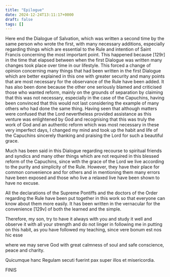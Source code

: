 ```yaml
---
title: "Epilogue"
date: 2024-12-24T13:11:17+0000
draft: false
tags: []
---
```

Here end the Dialogue of Salvation, which was written a second time by the same person who wrote the first, with many necessary additions, especially regarding things which are essential to the Rule and intention of Saint Francis concerning the most important point. This happened because [129r] in the time that elapsed between when the first Dialogue was written
many changes took place over time in our lifestyle. This forced a change of opinion concerning many things that had been written in the first Dialogue which are better explained in this one with greater security and many points that are most necessary for the observance of the Rule have been added. It has also been done because the other one seriously blamed and criticised those who wanted reform, mainly on the grounds of separation by claiming that this was not necessary, especially in the case of the Capuchins, having been convinced that this would not last considering the example of many others who had done the same thing. Having seen that although matters were confused that the Lord nevertheless provided assistance as this venture was enlightened by God and recognising that this was truly the work of God and an authentic reform which was most necessary in these very imperfect days, I changed my mind and took up the habit and life of the Capuchins sincerely thanking and praising the Lord for such a beautiful grace.

Much has been said in this Dialogue regarding recourse to spiritual friends and syndics and many other things which are not required in this blessed reform of the Capuchins, since with the grace of the Lord we live according to the purity and simplicity of the Rule. However, they have their place for common convenience and for others and in mentioning them many errors have been exposed and those who live a relaxed live have been shown to have no excuse.

All the declarations of the Supreme Pontiffs and the doctors of the Order regarding the Rule have been put together in this work so that everyone can know about them more easily. It has been written in the vernacular for the convenience [129v] of both the learned and the simple.

Therefore, my son, try to have it always with you and study it well and observe it with all your strength and do not linger in following me in putting on this habit,
as you have followed my teaching, since vere bonum est nos hic esse

where we may serve God with great calmness of soul and safe conscience, peace and charity.

Quicumque hanc Regulam secuti fuerint pax super illos et misericordia.

FINIS
